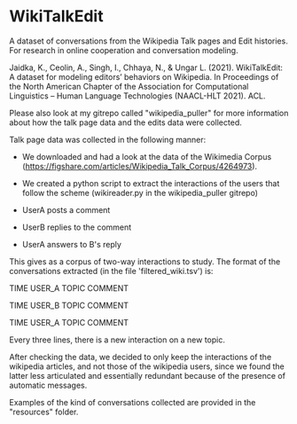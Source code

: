 # WikiTalkEdit
A dataset of conversations from the Wikipedia Talk pages and Edit histories. For research in online cooperation and conversation modeling.


Jaidka, K., Ceolin, A., Singh, I., Chhaya, N., & Ungar L. (2021). WikiTalkEdit: A dataset for modeling editors’ behaviors on Wikipedia. In Proceedings of the North American Chapter of the Association for Computational Linguistics – Human Language Technologies (NAACL-HLT 2021). ACL.


Please also look at my gitrepo called "wikipedia_puller" for more information about how the talk page data and the edits data were collected.


Talk page data was collected in the following manner:


* We downloaded and had a look at the data of the Wikimedia Corpus (https://figshare.com/articles/Wikipedia_Talk_Corpus/4264973). 


* We created a python script to extract the interactions of the users that follow the scheme (wikireader.py in the wikipedia_puller gitrepo)

- UserA posts a comment

- UserB replies to the comment

- UserA answers to B's reply


This gives as a corpus of two-way interactions to study. The format of the conversations extracted (in the file 'filtered_wiki.tsv') is:


TIME   USER_A    TOPIC       COMMENT

TIME   USER_B    TOPIC       COMMENT

TIME   USER_A    TOPIC       COMMENT

Every three lines, there is a new interaction on a new topic. 


After checking the data, we decided to only keep the interactions of the wikipedia articles, and not those of the wikipedia users, since we found the latter less articulated and essentially redundant because of the presence of automatic messages. 


Examples of the kind of conversations collected are provided in the "resources" folder.
